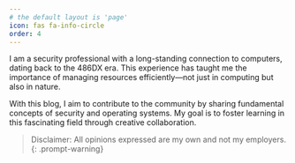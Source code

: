 ```yaml
---
# the default layout is 'page'
icon: fas fa-info-circle
order: 4
---
```


I am a security professional with a long-standing connection to computers, dating back to the 486DX era. This experience has taught me the importance of managing resources efficiently—not just in computing but also in nature.

With this blog, I aim to contribute to the community by sharing fundamental concepts of security and operating systems. My goal is to foster learning in this fascinating field through creative collaboration.

> Disclaimer: All opinions expressed are my own and not my employers.
{: .prompt-warning}

